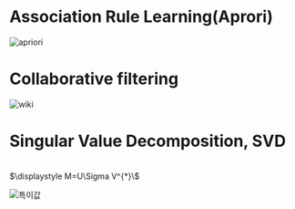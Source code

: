 # Association Rule Learning(Aprori)

![apriori](https://miro.medium.com/v2/resize:fit:1358/1*2EHWC8rFLkeuY9V-ydKUZg.gif)


# Collaborative filtering

![wiki](https://upload.wikimedia.org/wikipedia/commons/5/52/Collaborative_filtering.gif)



# Singular Value Decomposition, SVD<br>
<br>
$\displaystyle M=U\Sigma V^{*}\$
<br>


![특이값](https://upload.wikimedia.org/wikipedia/commons/thumb/c/c8/Singular_value_decomposition_visualisation.svg/360px-Singular_value_decomposition_visualisation.svg.png)
